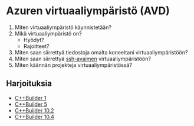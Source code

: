 # Azuren virtuaaliympäristö (AVD)

1. Miten virtuaaliympäristö käynnistetään?
2. Mikä virtuaaliympäristö on?
    - Hyödyt?
    - Rajoitteet?
3. Miten saan siirrettyä tiedostoja omalta koneeltani virtuaaliympäristöön?
4. Miten saan siirrettyä [ssh-avaimen](https://github.com/lisker-org/DeveloperManual/blob/sql-guide/Guides/git-instructions.md) virtuaaliympäristöön?
5. Miten käännän projekteja virtuaaliympäristössä?

## Harjoituksia

- [C++Builder 1](https://github.com/lisker-org/Toimitusprojektit/tree/Binderholz/Nurmes/NuAsetePC-muutokset)
- [C++Builder 5]()
- [C++Builder 10.2]()
- [C++Builder 10.4]()

